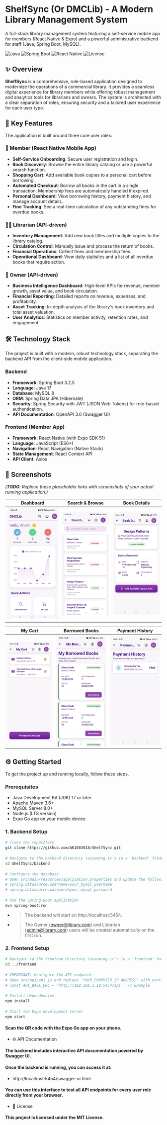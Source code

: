 # ShelfSync (Or DMCLib) - A Modern Library Management System

A full-stack library management system featuring a self-service mobile app for members (React Native & Expo) and a powerful administrative backend for staff (Java, Spring Boot, MySQL).

![Java](https://img.shields.io/badge/Java-17-blue) ![Spring Boot](https://img.shields.io/badge/Spring%20Boot-3.2.5-brightgreen) ![React Native](https://img.shields.io/badge/React%20Native-0.74-blueviolet) ![License](https://img.shields.io/badge/License-MIT-green)

## ✨ Overview

**ShelfSync** is a comprehensive, role-based application designed to modernize the operations of a commercial library. It provides a seamless digital experience for library members while offering robust management and analytics tools for librarians and owners. The system is architected with a clear separation of roles, ensuring security and a tailored user experience for each user type.

## 🚀 Key Features

The application is built around three core user roles:

### 👤 Member (React Native Mobile App)
*   **Self-Service Onboarding**: Secure user registration and login.
*   **Book Discovery**: Browse the entire library catalog or use a powerful search function.
*   **Shopping Cart**: Add available book copies to a personal cart before borrowing.
*   **Automated Checkout**: Borrow all books in the cart in a single transaction. Membership fees are automatically handled if expired.
*   **Personal Dashboard**: View borrowing history, payment history, and manage account details.
*   **Fine Tracking**: See a real-time calculation of any outstanding fines for overdue books.

### 🧑‍💼 Librarian (API-driven)
*   **Inventory Management**: Add new book titles and multiple copies to the library catalog.
*   **Circulation Control**: Manually issue and process the return of books.
*   **Financial Operations**: Collect fines and membership fees.
*   **Operational Dashboard**: View daily statistics and a list of all overdue books that require action.

### 👑 Owner (API-driven)
*   **Business Intelligence Dashboard**: High-level KPIs for revenue, member growth, asset value, and book circulation.
*   **Financial Reporting**: Detailed reports on revenue, expenses, and profitability.
*   **Asset Tracking**: In-depth analysis of the library's book inventory and total asset valuation.
*   **User Analytics**: Statistics on member activity, retention rates, and engagement.

## 🛠️ Technology Stack

The project is built with a modern, robust technology stack, separating the backend API from the client-side mobile application.

### Backend
*   **Framework**: Spring Boot 3.2.5
*   **Language**: Java 17
*   **Database**: MySQL 8
*   **ORM**: Spring Data JPA (Hibernate)
*   **Security**: Spring Security with JWT (JSON Web Tokens) for role-based authentication.
*   **API Documentation**: OpenAPI 3.0 (Swagger UI)

### Frontend (Member App)
*   **Framework**: React Native (with Expo SDK 51)
*   **Language**: JavaScript (ES6+)
*   **Navigation**: React Navigation (Native Stack)
*   **State Management**: React Context API
*   **API Client**: Axios

## 📸 Screenshots

*(**TODO**: Replace these placeholder links with screenshots of your actual running application.)*

| Dashboard | Search & Browse | Book Details |
| :---: | :---: | :---: |
| <img src="Images/dash.jpeg" alt="Dashboard" width="250"/> | <img src="Images/search.jpeg" alt="Search" width="250"/> | <img src="Images/bookDetails.jpeg" alt="Book Details" width="250"/> |

| My Cart | Borrowed Books | Payment History |
| :---: | :---: | :---: |
| <img src="Images/cart.jpeg" alt="Cart" width="250"/> | <img src="Images/borrowedBooks.jpeg" alt="Borrowed Books" width="250"/> | <img src="Images/paymentHistory.jpeg" alt="Payment History" width="250"/> |


## ⚙️ Getting Started

To get the project up and running locally, follow these steps.

### Prerequisites
*   Java Development Kit (JDK) 17 or later
*   Apache Maven 3.6+
*   MySQL Server 8.0+
*   Node.js (LTS version)
*   Expo Go app on your mobile device

### 1. Backend Setup
```bash
# Clone the repository
git clone https://github.com/AK1003018/ShelfSync.git

# Navigate to the backend directory (assuming it's in a 'backend' folder)
cd ShelfSync/backend

# Configure the database
# Open src/main/resources/application.properties and update the following lines with your MySQL credentials:
# spring.datasource.username=your_mysql_username
# spring.datasource.password=your_mysql_password

# Run the Spring Boot application
mvn spring-boot:run
```

- > The backend will start on http://localhost:5454. 
- > The Owner (owner@library.com) and Librarian (admin@library.com) users will be created automatically on the first run.

### 2. Frontend Setup
```bash
# Navigate to the frontend directory (assuming it's in a 'frontend' folder)
cd ../frontend

# IMPORTANT: Configure the API endpoint
# Open src/api/api.js and replace 'YOUR_COMPUTER_IP_ADDRESS' with your computer's local IP address.
# const API_BASE_URL = 'http://192.168.1.10:5454/api'; // Example

# Install dependencies
npm install

# Start the Expo development server
npm start
```


#### Scan the QR code with the Expo Go app on your phone.
- 🌐 API Documentation
#### The backend includes interactive API documentation powered by Swagger UI. 
#### Once the backend is running, you can access it at:
- http://localhost:5454/swagger-ui.html
#### You can use this interface to test all API endpoints for every user role directly from your browser.
- 📄 License
#### This project is licensed under the MIT License.
